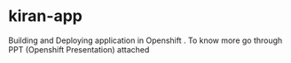 # kiran-app

Building and Deploying application in Openshift .
To know more  go through PPT (Openshift Presentation) attached

